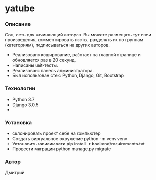 # yatube
### Описание
Соц. сеть для начинающий авторов.
Вы можете размещать тут свои произведения, комментировать посты, разделять их по группам (категориям), подписываться на других авторов.
- Реализовано кэширование, работает на главной странице и обновляется раз в 20 секунд. 
- Написаны unit-тесты.
- Реализована панель администратора.
- Был использован стек: Python, Django, Git, Bootstrap 

### Технологии
- Python 3.7
- Django 3.0.5
- 
### Установка
- склонировать проект себе на компьютер
- Создать виртуальное окружение python -m venv venv
- Установить зависимости pip install -r backend/requirements.txt
- Провести миграции  python manage.py migrate 

### Автор
Дмитрий

